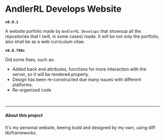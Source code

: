 <h1>AndlerRL Develops Website</h1>

<strong><code>v0.0.1</code></strong>

<p>
  A website porfolio made by <code>AndlerRL Develops</code> that showsup all the repositories that I (will, in some cases) made. It will be not only the portfolio, also shall be as a web curriculum vitae.
</p>

<strong><code>v0.0.780c</code></strong>

<p>Did some fixes, such as:</p>
<ul>
<li>Added back end attributes, functions for more interaction with the server, so it will be rendered properly.</li>
<li>Design has been re-constructed due many issues with different platforms.</li>
<li>Re-organized code</li>
</ul>
<br/>
<hr/>
<h5>About this project</h5>
<p>It's my personal website, beeing build and designed by my own, using diff lib/frameworks.</p>